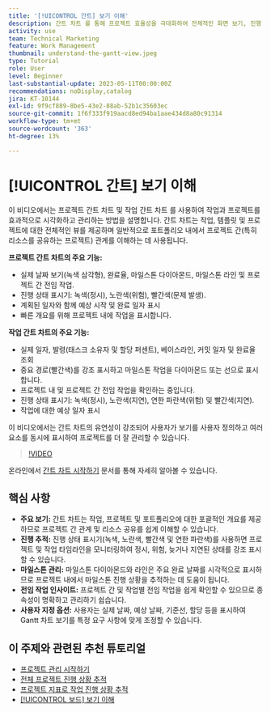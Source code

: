 ```yaml
---
title: '[!UICONTROL 간트] 보기 이해'
description: 간트 차트 를 통해 프로젝트 효율성을 극대화하여 전체적인 화면 보기, 진행 상황 추적, 마일스톤 관리, 전임 작업 인사이트 및 사용자 지정 가능한 옵션을 제공함으로써 작업 및 리소스 관리를 간소화합니다.
activity: use
team: Technical Marketing
feature: Work Management
thumbnail: understand-the-gantt-view.jpeg
type: Tutorial
role: User
level: Beginner
last-substantial-update: 2023-05-11T00:00:00Z
recommendations: noDisplay,catalog
jira: KT-10144
exl-id: 9f9cf889-8be5-43e2-88ab-52b1c35603ec
source-git-commit: 1f6f333f919aacd8ed94ba1aae434d8a80c91314
workflow-type: tm+mt
source-wordcount: '363'
ht-degree: 13%

---
```


# [!UICONTROL 간트] 보기 이해

이 비디오에서는 프로젝트 간트 차트 및 작업 간트 차트 를 사용하여 작업과 프로젝트를 효과적으로 시각화하고 관리하는 방법을 설명합니다. &#x200B; 간트 차트는 작업, 템플릿 및 프로젝트에 대한 전체적인 뷰를 제공하며 일반적으로 포트폴리오 내에서 프로젝트 간(특히 리소스를 공유하는 프로젝트) 관계를 이해하는 데 사용됩니다. &#x200B;

**프로젝트 간트 차트의 주요 기능:**

* 실제 날짜 보기(녹색 삼각형), 완료율, 마일스톤 다이아몬드, 마일스톤 라인 및 프로젝트 간 전임 작업&#x200B;.
* 진행 상태 표시기: 녹색(정시), 노란색(위험), 빨간색(문제 발생).
* 계획된 일자와 함께 예상 시작 및 완료 일자 표시
* 빠른 개요를 위해 프로젝트 내에 작업을 표시합니다.

**작업 간트 차트의 주요 기능:**

* 실제 일자, 발령(태스크 소유자 및 할당 퍼센트), 베이스라인, 커밋 일자 및 완료율 조회
* 중요 경로(빨간색)를 강조 표시하고 마일스톤 작업을 다이아몬드 또는 선으로 표시합니다.
* 프로젝트 내 및 프로젝트 간 전임 작업을 확인하는 중입니다&#x200B;.
* 진행 상태 표시기: 녹색(정시), 노란색(지연), 연한 파란색(위험) 및 빨간색(지연).
* 작업에 대한 예상 일자 표시

이 비디오에서는 간트 차트의 유연성이 강조되어 사용자가 보기를 사용자 정의하고 여러 요소를 동시에 표시하여 프로젝트를 더 잘 관리할 수 있습니다.

>[!VIDEO](https://video.tv.adobe.com/v/3448013/?quality=12&learn=on&enablevpops&captions=kor)

온라인에서 [간트 차트 시작하기](https://experienceleague.adobe.com/docs/workfront/using/manage-work/the-gantt-chart/gantt-chart-overview/get-started-with-gantt.html?lang=ko-KR) 문서를 통해 자세히 알아볼 수 있습니다.

## 핵심 사항

* **주요 보기:** 간트 차트는 작업, 프로젝트 및 포트폴리오에 대한 포괄적인 개요를 제공하므로 프로젝트 간 관계 및 리소스 공유를 쉽게 이해할 수 있습니다. &#x200B;
* **진행 추적:** 진행 상태 표시기(녹색, 노란색, 빨간색 및 연한 파란색)를 사용하면 프로젝트 및 작업 타임라인을 모니터링하여 정시, 위험, 늦거나 지연된 상태를 강조 표시할 수 있습니다. &#x200B;
* **마일스톤 관리:** 마일스톤 다이아몬드와 라인은 주요 완료 날짜를 시각적으로 표시하므로 프로젝트 내에서 마일스톤 진행 상황을 추적하는 데 도움이 됩니다. &#x200B;
* **전임 작업 인사이트:** 프로젝트 간 및 작업별 전임 작업을 쉽게 확인할 수 있으므로 종속성이 명확하고 관리하기 쉽습니다. &#x200B;
* **사용자 지정 옵션:** 사용자는 실제 날짜, 예상 날짜, 기준선, 할당 등을 표시하여 Gantt 차트 보기를 특정 요구 사항에 맞게 조정할 수 있습니다.


## 이 주제와 관련된 추천 튜토리얼

* [프로젝트 관리 시작하기](/help/manage-work/projects/getting-started-manage-a-project.md)
* [전체 프로젝트 진행 상황 추적](/help/manage-work/projects/track-overall-project-progress.md)
* [프로젝트 지표로 작업 진행 상황 추적](/help/manage-work/projects/track-work-progress-with-project-metrics.md)
* [[!UICONTROL 보드] 보기 이해](/help/manage-work/projects/understand-the-board-view.md)
